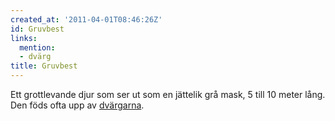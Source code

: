 ```yaml
---
created_at: '2011-04-01T08:46:26Z'
id: Gruvbest
links:
  mention:
  - dvärg
title: Gruvbest
---
```


Ett grottlevande djur som ser ut som en jättelik grå mask, 5 till 10 meter lång. Den föds ofta upp
av [dvärgarna].

  [dvärgarna]: dvärg
